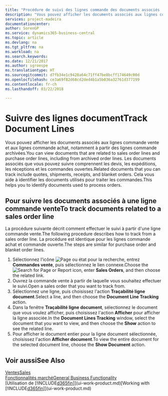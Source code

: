 ```yaml
---
title: "Procédure de suivi des lignes commande des documents associés | Microsoft Docs"
description: "Vous pouvez afficher les documents associés aux lignes commande vente et aux lignes commande achat, notamment à partir des lignes commande archivées. Les documents associés que vous pouvez suivre comprennent les devis, les expéditions, les réceptions et les commandes ouvertes. Cela vous aide à identifier les documents utilisés pour traiter les commandes."
services: project-madeira
documentationcenter: 
author: SorenGP
ms.service: dynamics365-business-central
ms.topic: article
ms.devlang: na
ms.tgt_pltfrm: na
ms.workload: na
ms.search.keywords: 
ms.date: 12/21/2017
ms.author: sgroespe
ms.translationtype: HT
ms.sourcegitcommit: d7fb34e1c9428a64c71ff47be8bcff174649c00d
ms.openlocfilehash: ce3a69f82d68cd2ded4b1a5b036a32761d377199
ms.contentlocale: fr-ch
ms.lasthandoff: 03/22/2018

---
```

# <a name="track-document-lines"></a><span data-ttu-id="723de-105">Suivre des lignes document</span><span class="sxs-lookup"><span data-stu-id="723de-105">Track Document Lines</span></span>
<span data-ttu-id="723de-106">Vous pouvez afficher les documents associés aux lignes commande vente et aux lignes commande achat, notamment à partir des lignes commande archivées.</span><span class="sxs-lookup"><span data-stu-id="723de-106">You can view documents that are related to sales order lines and purchase order lines, including from archived order lines.</span></span> <span data-ttu-id="723de-107">Les documents associés que vous pouvez suivre comprennent les devis, les expéditions, les réceptions et les commandes ouvertes.</span><span class="sxs-lookup"><span data-stu-id="723de-107">Related documents that you can track include quotes, shipments, receipts, and blanket orders.</span></span> <span data-ttu-id="723de-108">Cela vous aide à identifier les documents utilisés pour traiter les commandes.</span><span class="sxs-lookup"><span data-stu-id="723de-108">This helps you to identify documents used to process orders.</span></span>  

## <a name="to-track-documents-related-to-a-sales-order-line"></a><span data-ttu-id="723de-109">Pour suivre les documents associés à une ligne commande vente</span><span class="sxs-lookup"><span data-stu-id="723de-109">To track documents related to a sales order line</span></span>
<span data-ttu-id="723de-110">La procédure suivante décrit comment effectuer le suivi à partir d'une ligne commande vente.</span><span class="sxs-lookup"><span data-stu-id="723de-110">The following procedure describes how to track from a sales order line.</span></span> <span data-ttu-id="723de-111">La procédure est identique pour les lignes commande achat et commande ouverte.</span><span class="sxs-lookup"><span data-stu-id="723de-111">The steps are similar for purchase order and blanket order lines.</span></span>

1.  <span data-ttu-id="723de-112">Sélectionnez l'icône ![Page ou état pour la recherche](media/ui-search/search_small.png "Page ou état pour la recherche"), entrez **Commandes vente**, puis sélectionnez le lien connexe.</span><span class="sxs-lookup"><span data-stu-id="723de-112">Choose the ![Search for Page or Report](media/ui-search/search_small.png "Search for Page or Report icon") icon, enter **Sales Orders**, and then choose the related link.</span></span>  
2.  <span data-ttu-id="723de-113">Ouvrez la commande vente à partir de laquelle vous souhaitez effectuer le suivi.</span><span class="sxs-lookup"><span data-stu-id="723de-113">Open a sales order that you want to track from.</span></span>  
3.  <span data-ttu-id="723de-114">Sélectionnez une ligne, puis choisissez l'action **Traçabilité ligne document**.</span><span class="sxs-lookup"><span data-stu-id="723de-114">Select a line, and then choose the **Document Line Tracking** action.</span></span>
4. <span data-ttu-id="723de-115">Dans la fenêtre **Traçabilité ligne document**, sélectionnez le document que vous voulez afficher, puis choisissez l'action **Afficher** pour afficher la ligne associée.</span><span class="sxs-lookup"><span data-stu-id="723de-115">In the **Document Lines Tracking** window, select the document that you want to view, and then choose the **Show** action to see the related line.</span></span>
5. <span data-ttu-id="723de-116">Pour afficher le document entier pour la ligne document sélectionnée, choisissez l'action **Afficher document**.</span><span class="sxs-lookup"><span data-stu-id="723de-116">To view the entire document for the selected document line, choose the **Show Document** action.</span></span>

## <a name="see-also"></a><span data-ttu-id="723de-117">Voir aussi</span><span class="sxs-lookup"><span data-stu-id="723de-117">See Also</span></span>
[<span data-ttu-id="723de-118">Ventes</span><span class="sxs-lookup"><span data-stu-id="723de-118">Sales</span></span>](sales-manage-sales.md)  
[<span data-ttu-id="723de-119">Fonctionnalités marché</span><span class="sxs-lookup"><span data-stu-id="723de-119">General Business Functionality</span></span>](ui-across-business-areas.md)  
<span data-ttu-id="723de-120">[Utilisation de [!INCLUDE[d365fin](includes/d365fin_md.md)]](ui-work-product.md)</span><span class="sxs-lookup"><span data-stu-id="723de-120">[Working with [!INCLUDE[d365fin](includes/d365fin_md.md)]](ui-work-product.md)</span></span>

